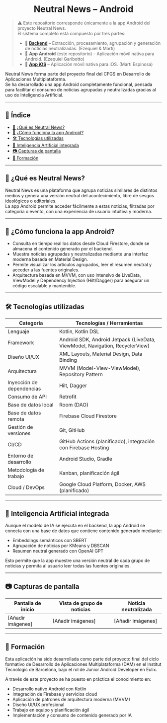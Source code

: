 <h1 align="center">Neutral News – Android</h1>

> ⚠️ Este repositorio corresponde únicamente a la app Android del proyecto Neutral News.  
> El sistema completo está compuesto por tres partes:
>
> - 📡 [**Backend**](https://github.com/martiespinosa/neutral-news-backend) – Extracción, procesamiento, agrupación y generación de noticias neutralizadas. (Ezequiel & Martí)  
> - 📱 **App Android** (este repositorio) – Aplicación móvil nativa para Android. (Ezequiel Garibotto)  
> - 🍎 **[App iOS](https://github.com/martiespinosa/neutral-news)** – Aplicación móvil nativa para iOS. (Martí Espinosa)

Neutral News forma parte del proyecto final del CFGS en Desarrollo de Aplicaciones Multiplataforma.  
Se ha desarrollado una app Android completamente funcional, pensada para facilitar el consumo de noticias agrupadas y neutralizadas gracias al uso de Inteligencia Artificial.

---

## 📑 Índice

- [📰 ¿Qué es Neutral News?](#-qué-es-neutral-news)  
- [📱 ¿Cómo funciona la app Android?](#-cómo-funciona-la-app-android)  
- [🛠️ Tecnologías utilizadas](#-tecnologías-utilizadas)  
- [🧠 Inteligencia Artificial integrada](#-inteligencia-artificial-integrada)  
- [📷 Capturas de pantalla](#-capturas-de-pantalla)  
- [📍 Formación](#-formación)  

---

## 📰 ¿Qué es Neutral News?

Neutral News es una plataforma que agrupa noticias similares de distintos medios y genera una versión neutral del acontecimiento, libre de sesgos ideológicos o editoriales.  
La app Android permite acceder fácilmente a estas noticias, filtradas por categoría o evento, con una experiencia de usuario intuitiva y moderna.

---

## 📱 ¿Cómo funciona la app Android?

- Consulta en tiempo real los datos desde Cloud Firestore, donde se almacena el contenido generado por el backend.  
- Muestra noticias agrupadas y neutralizadas mediante una interfaz moderna basada en Material Design.  
- Permite visualizar los artículos agrupados, leer el resumen neutral y acceder a las fuentes originales.  
- Arquitectura basada en MVVM, con uso intensivo de LiveData, ViewModel y Dependency Injection (Hilt/Dagger) para asegurar un código escalable y mantenible.

---

## 🛠️ Tecnologías utilizadas

| Categoría                 | Tecnologías / Herramientas                                              |
|---------------------------|------------------------------------------------------------------------|
| Lenguaje                  | Kotlin, Kotlin DSL                                                     |
| Framework                 | Android SDK, Android Jetpack (LiveData, ViewModel, Navigation, RecyclerView) |
| Diseño UI/UX              | XML Layouts, Material Design, Data Binding                             |
| Arquitectura              | MVVM (Model-View-ViewModel), Repository Pattern                        |
| Inyección de dependencias | Hilt, Dagger                                                          |
| Consumo de API            | Retrofit                                                             |
| Base de datos local       | Room (DAO)                                                           |
| Base de datos remota      | Firebase Cloud Firestore                                             |
| Gestión de versiones      | Git, GitHub                                                         |
| CI/CD                     | GitHub Actions (planificado), integración con Firebase Hosting      |
| Entorno de desarrollo     | Android Studio, Gradle                                              |
| Metodología de trabajo    | Kanban, planificación ágil                                          |
| Cloud / DevOps            | Google Cloud Platform, Docker, AWS (planificado)                    |

---

## 🧠 Inteligencia Artificial integrada

Aunque el modelo de IA se ejecuta en el backend, la app Android se conecta con una base de datos que contiene contenido generado mediante:

- Embeddings semánticos con SBERT  
- Agrupación de noticias por KMeans y DBSCAN  
- Resumen neutral generado con OpenAI GPT  

Esto permite que la app muestre una versión neutral de cada grupo de noticias y permita al usuario leer todas las fuentes originales.

---

## 📷 Capturas de pantalla

| Pantalla de inicio | Vista de grupo de noticias | Noticia neutralizada |
|--------------------|----------------------------|---------------------|
| [Añadir imágenes]   | [Añadir imágenes]           | [Añadir imágenes]    |

---

## 📍 Formación

Esta aplicación ha sido desarrollada como parte del proyecto final del ciclo formativo de Desarrollo de Aplicaciones Multiplataforma (DAM) en el Institut Tecnològic de Barcelona, bajo el rol de Junior Android Developer en Eulix.

A través de este proyecto se ha puesto en práctica el conocimiento en:

- Desarrollo nativo Android con Kotlin  
- Integración de Firebase y servicios cloud  
- Aplicación de patrones de arquitectura moderna (MVVM)  
- Diseño UI/UX profesional  
- Trabajo en equipo y planificación ágil  
- Implementación y consumo de contenido generado por IA
